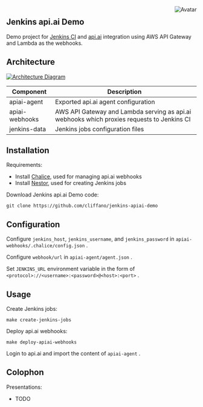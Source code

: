 <img align="right" src="https://raw.github.com/cliffano/jenkins-apiai-demo/master/avatar.jpg" alt="Avatar"/>

Jenkins api.ai Demo
-------------------

Demo project for [Jenkins CI](http://jenkins-ci.org) and [api.ai](http://api.ai) integration using AWS API Gateway and Lambda as the webhooks.

Architecture
------------

[![Architecture Diagram](https://raw.github.com/cliffano/jenkins-apiai-demo/master/architecture.jpg)](https://raw.github.com/cliffano/jenkins-apiai-demo/master/architecture.jpg)

| Component      | Description                                                                                |
|----------------|--------------------------------------------------------------------------------------------|
| apiai-agent    | Exported api.ai agent configuration                                                        |
| apiai-webhooks | AWS API Gateway and Lambda serving as api.ai webhooks which proxies requests to Jenkins CI |
| jenkins-data   | Jenkins jobs configuration files                                                           |

Installation
------------

Requirements:

* Install [Chalice](https://github.com/awslabs/chalice), used for managing api.ai webhooks
* Install [Nestor](https://github.com/cliffano/nestor), used for creating Jenkins jobs

Download Jenkins api.ai Demo code:

    git clone https://github.com/cliffano/jenkins-apiai-demo

Configuration
-------------

Configure `jenkins_host`, `jenkins_username`, and `jenkins_password` in `apiai-webhooks/.chalice/config.json` .

Configure `webhook/url` in `apiai-agent/agent.json` .

Set `JENKINS_URL` environment variable in the form of `<protocol>://<username>:<password>@<host>:<port>` .

Usage
-----

Create Jenkins jobs:

    make create-jenkins-jobs

Deploy api.ai webhooks:

    make deploy-apiai-webhooks

Login to api.ai and import the content of `apiai-agent` .


Colophon
--------

Presentations:

* TODO
